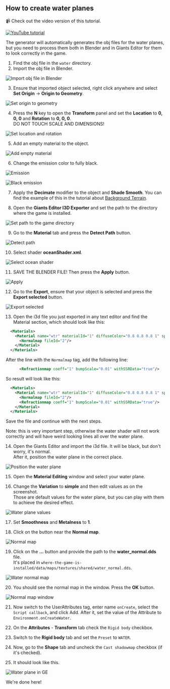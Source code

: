 ## How to create water planes

📹 Check out the video version of this tutorial.  

[![YouTube tutorial](https://github.com/iwatkot/maps4fs/releases/download/2.0.2/ep06-play.png)](https://www.youtube.com/watch?v=lZeEZ-ce3cI)  

The generator will automatically generates the obj files for the water planes, but you need to process them both in Blender and in Giants Editor for them to look correctly in the game.

1. Find the obj file in the `water` directory.
2. Import the obj file in Blender.

![Import obj file in Blender](https://github.com/user-attachments/assets/c29c7187-2cd5-45b8-ad32-e6af85430c59)

3. Ensure that imported object selected, right click anywhere and select **Set Origin** -> **Origin to Geometry**.

![Set origin to geometry](https://github.com/user-attachments/assets/e2cf16af-5d42-449a-935a-524a70643f23)

4. Press the **N** key to open the **Transform** panel and set the **Location** to **0, 0, 0** and **Rotation** to **0, 0, 0**.  
DO NOT TOUCH SCALE AND DIMENSIONS!

![Set location and rotation](https://github.com/user-attachments/assets/5489c013-2495-47c9-b422-d0d1d5b1ef9d)

5. Add an empty material to the object.

![Add empty material](https://github.com/user-attachments/assets/5923b99f-1483-4b34-98bd-4e32ba6fec5b)

6. Change the emission color to fully black.

![Emission](https://github.com/user-attachments/assets/3e3e028e-a3d8-40ce-8a00-9bc701147fbb)

![Black emission](https://github.com/user-attachments/assets/5687df82-6fe2-405d-af02-106d8c5e554b)

7. Apply the **Decimate** modifier to the object and **Shade Smooth**. You can find the example of this in the tutorial about [Background Terrain](https://github.com/iwatkot/maps4fs/blob/main/docs/create_background_terrain.md).

8. Open the **Giants Editor I3D Exporter** and set the path to the directory where the game is installed.

![Set path to the game directory](https://github.com/user-attachments/assets/971e1e13-235e-4ff3-83f1-a3f8af977c5f)

9. Go to the **Material** tab and press the **Detect Path** button.

![Detect path](https://github.com/user-attachments/assets/63fb3970-114b-4964-9032-c7ad00c5aa55)

10. Select shader **oceanShader.xml**.

![Select ocean shader](https://github.com/user-attachments/assets/8c6ddb13-cd0d-4726-96a6-4b3f2657cb57)

11. SAVE THE BLENDER FILE! Then press the **Apply** button.

![Apply](https://github.com/user-attachments/assets/4e5c53d8-73b7-4a25-b20a-b40d58477b1d)

12. Go to the **Export**, ensure that your object is selected and press the **Export selected** button.

![Export selected](https://github.com/user-attachments/assets/ba592c54-2d33-4e5b-9fe4-d03e49268d7d)

13. Open the i3d file you just exported in any text editor and find the Material section, which should look like this:

```xml
  <Materials>
    <Material name="wtr" materialId="1" diffuseColor="0.8 0.8 0.8 1" specularColor="0.501961 1 0" customShaderId="4">
      <Normalmap fileId="2"/>
    </Material>
  </Materials>
```

After the line with the `Normalmap` tag, add the following line:

```xml
      <Refractionmap coeff="1" bumpScale="0.01" withSSRData="true"/>
```

So result will look like this:

```xml
  <Materials>
    <Material name="wtr" materialId="1" diffuseColor="0.8 0.8 0.8 1" specularColor="0.501961 1 0" customShaderId="4">
      <Normalmap fileId="2"/>
      <Refractionmap coeff="1" bumpScale="0.01" withSSRData="true"/>
    </Material>
  </Materials>
```

Save the file and continue with the next steps.  

Note: this is very important step, otherwise the water shader will not work correctly and will have weird looking lines all over the water plane.

14. Open the Giants Editor and import the i3d file. It will be black, but don't worry, it's normal.  
After it, position the water plane in the correct place.

![Position the water plane](https://github.com/user-attachments/assets/c7257060-bd83-498f-a5dc-098e675540df)

15. Open the **Material Editing** window and select your water plane.

16. Change the **Variation** to **simple** and then edit values as on the screenshot.  
Those are default values for the water plane, but you can play with them to achieve the desired effect.

![Water plane values](https://github.com/user-attachments/assets/6624878c-818d-4371-bbf9-8bb6ace6589f)

17. Set **Smoothness** and **Metalness** to **1**.

18. Click on the button near the **Normal map**.

![Normal map](https://github.com/user-attachments/assets/95adc493-983a-46ae-bd20-7d1f4e998ba7)

19. Click on the **...** button and provide the path to the **water_normal.dds** file.  
It's placed in `where-the-game-is-installed/data/maps/textures/shared/water_normal.dds`.

![Water normal map](https://github.com/user-attachments/assets/515de60b-bc1a-4843-b548-2820107435af)

20. You should see the normal map in the window. Press the **OK** button.

![Normal map window](https://github.com/user-attachments/assets/bee7955f-7f6c-4d94-978c-0ab7835b9e2b)

21. Now switch to the UserAttributes tag, enter name `onCreate`, select the `Script callback`, and click Add.
After it, set the value of the Attribute to `Environment.onCreateWater`.

22. On the **Attributes** - **Transform** tab check the `Rigid body` checkbox.  

23. Switch to the **Rigid body** tab and set the `Preset` to `WATER`.

24. Now, go to the **Shape** tab and uncheck the `Cast shadowmap` checkbox (if it's checked).

25. It should look like this.

![Water plane in GE](https://github.com/user-attachments/assets/b246cf85-b044-4ceb-bff4-9b32a753b143)

We're done here!
